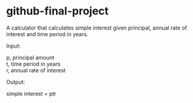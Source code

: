 # github-final-project

A calculator that calculates simple interest given principal, annual rate of interest and time period in years.

Input:

   p, principal amount<br>
   t, time period in years<br>
   r, annual rate of interest<br>
   
Output:

   simple interest = p*t*r
